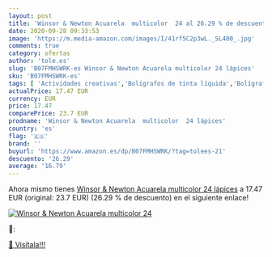 ```yaml
---
layout: post
title: 'Winsor & Newton Acuarela  multicolor  24 al 26.29 % de descuento'
date: 2020-09-28 09:33:53
image: 'https://m.media-amazon.com/images/I/41rf5C2p3wL._SL400_.jpg'
comments: true
category: ofertas
author: 'tole.es'
slug: 'B07FMHSWRK-es Winsor & Newton Acuarela multicolor 24 lápices'
sku: 'B07FMHSWRK-es'
tags: [ 'Actividades creativas','Bolígrafos de tinta líquida','Bolígrafos y recambios','Bolígrafos, lápices y útiles de escritura','Juguetes','Juguetes y juegos','Material de educación infantil','Material de escritura y dibujo para niños','Material escolar y educativo','Mosaicos para niños','Oficina y papelería','Pinturas','Rotuladores de colores para niños','Témperas y pinturas para murales','lápices', ]
actualPrice: 17.47 EUR
currency: EUR
price: 17.47
comparePrice: 23.7 EUR
prodname: 'Winsor & Newton Acuarela  multicolor  24 lápices'
country: 'es'
flag: '🇪🇸'
brand: ''
buyurl: 'https://www.amazon.es/dp/B07FMHSWRK/?tag=tolees-21'
descuento: '26.29'
average: '16.79'
---
```


Ahora mismo tienes [Winsor & Newton Acuarela  multicolor  24 lápices](https://www.amazon.es/dp/B07FMHSWRK/?tag=tolees-21) a 17.47 EUR (original: 23.7 EUR) (26.29 %  de descuento) en el siguiente enlace!

[![Winsor & Newton Acuarela  multicolor  24](https://m.media-amazon.com/images/I/41rf5C2p3wL._SL400_.jpg)](https://www.amazon.es/dp/B07FMHSWRK/?tag=tolees-21)

🔎:


[🛒 Visítala!!!](https://www.amazon.es/dp/B07FMHSWRK/?tag=tolees-21)
